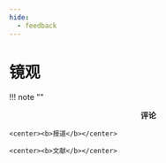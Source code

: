 ```yaml
---
hide:
  - feedback
---
```


# 镜观

!!! note ""
    <center><b>评论</b></center>
    
    <center><b>报道</b></center>
    
    <center><b>文献</b></center>
    
    
